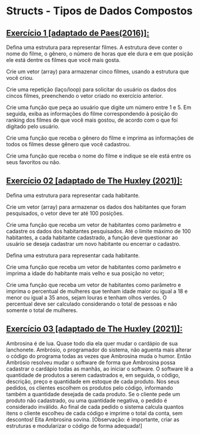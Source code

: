 <h1>Structs - Tipos de Dados Compostos</h1>
<h2><a href="https://github.com/LucasDSL/Faculdade/blob/b5ab5b9d5b7faeb25d19b6867d40144364cb2922/02%20Laborat%C3%B3rio%20de%20Programa%C3%A7%C3%A3o%20I/09%20Structs%20-%20Tipos%20de%20Dados%20Compostos/e1.c">Exercício 1 [adaptado de Paes(2016)]:</a></h2>
<p>Defina uma estrutura para representar filmes. A estrutura deve conter o nome do filme, o gênero, o número de horas que ele dura e em que posição ele está dentre os filmes que você mais gosta.</p>
<p>Crie um vetor (array) para armazenar cinco filmes, usando a estrutura que você criou.</p>
<p>Crie uma repetição (laço/loop) para solicitar do usuário os dados dos cincos filmes, preenchendo o vetor criado no exercício anterior.</p>
<p>Crie uma função que peça ao usuário que digite um número entre 1 e 5. Em seguida, exiba as informações do filme correspondendo à posição do ranking dos filmes de que você mais gostou, de acordo com o que foi digitado pelo usuário.</p>
<p>Crie uma função que receba o gênero do filme e imprima as informações de todos os filmes desse gênero que você cadastrou.</p>
<p>Crie uma função que receba o nome do filme e indique se ele está entre os seus favoritos ou não.</p>
<h2><a href="https://github.com/LucasDSL/Faculdade/blob/b5ab5b9d5b7faeb25d19b6867d40144364cb2922/02%20Laborat%C3%B3rio%20de%20Programa%C3%A7%C3%A3o%20I/09%20Structs%20-%20Tipos%20de%20Dados%20Compostos/e2.c">Exercício 02 [adaptado de The Huxley (2021)]:</a></h2> 
<p>Defina uma estrutura para representar cada habitante.</p>
<p>Crie um vetor (array) para armazenar os dados dos habitantes que foram pesquisados, o vetor deve ter até 100 posições.</p>
<p>Crie uma função que receba um vetor de habitantes como parâmetro e cadastre os dados dos habitantes pesquisados. Até o limite máximo de 100 habitantes, a cada habitante cadastrado, a função deve questionar ao usuário se deseja cadastrar um novo habitante ou encerrar o cadastro.</p>
<p>Defina uma estrutura para representar cada habitante.</p>
<p>Crie uma função que receba um vetor de habitantes como parâmetro e imprima a idade do habitante mais velho e sua posição no vetor;</p>
<p>Crie uma função que receba um vetor de habitantes como parâmetro e imprima o percentual de mulheres que tenham idade maior ou igual a 18 e menor ou igual a 35 anos, sejam louras e tenham olhos verdes. O percentual deve ser calculado considerando o total de pessoas e não somente o total de mulheres.</p>
<h2><a href="https://github.com/LucasDSL/Faculdade/blob/b5ab5b9d5b7faeb25d19b6867d40144364cb2922/02%20Laborat%C3%B3rio%20de%20Programa%C3%A7%C3%A3o%20I/09%20Structs%20-%20Tipos%20de%20Dados%20Compostos/e3.c">Exercício 03 [adaptado de The Huxley (2021)]:</a></h2> 
<p>Ambrosina é de lua. Quase todo dia ela quer mudar o cardápio de sua lanchonete. Ambrósio, o programador do sistema, não aguenta mais alterar o código do programa todas as vezes que Ambrosina muda o humor. Então Ambrósio resolveu mudar o software de forma que Ambrosina possa cadastrar o cardápio todas as manhãs, ao iniciar o software. O software lê a quantidade de produtos a serem cadastrados e, em seguida, o código, descrição, preço e quantidade em estoque de cada produto. Nos seus pedidos, os clientes escolhem os produtos pelo código, informando também a quantidade desejada de cada produto. Se o cliente pede um produto não cadastrado, ou uma quantidade negativa, o pedido é considerado inválido. Ao final de cada pedido o sistema calcula quantos itens o cliente escolheu de cada código e imprime o total da conta, sem descontos! Eita Ambrosina sovina. [Observação: é importante, criar as estruturas e modularizar o código de forma adequada!]</p>
